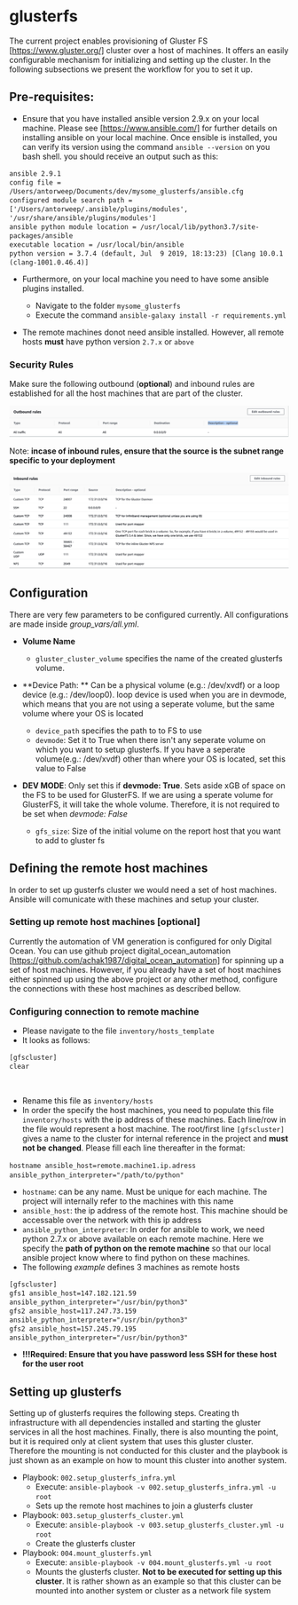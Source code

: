 # glusterfs
The current project enables provisioning of Gluster FS [https://www.gluster.org/] cluster over a host of machines.
It offers an easily configurable mechanism for initializing and setting up the cluster.
In the following subsections we present the workflow for you to set it up.

## Pre-requisites: 
- Ensure that you have installed ansible version 2.9.x on your local machine. Please see [https://www.ansible.com/] for further details on installing ansible on your local machine.
Once ensible is installed, you can verify its version using the command `ansible --version` on you bash shell. you should receive an output such as this:
```
ansible 2.9.1
config file = /Users/antorweep/Documents/dev/mysome_glusterfs/ansible.cfg
configured module search path = ['/Users/antorweep/.ansible/plugins/modules', '/usr/share/ansible/plugins/modules']
ansible python module location = /usr/local/lib/python3.7/site-packages/ansible
executable location = /usr/local/bin/ansible
python version = 3.7.4 (default, Jul  9 2019, 18:13:23) [Clang 10.0.1 (clang-1001.0.46.4)]
```
- Furthermore, on your local machine you need to have some ansible plugins installed.
  - Navigate to the folder `mysome_glusterfs`
  - Execute the command `ansible-galaxy install -r requirements.yml`

- The remote machines donot need ansible installed. However, all remote hosts **must** have python version `2.7.x` or `above`

### Security Rules
Make sure the following outbound (**optional**) and inbound rules are established for all the host machines that are part of the cluster.

![alt text](./images/outbound_rules.png)

Note: **incase of inbound rules, ensure that the source is the subnet range specific to your deployment**

![alt text](./images/inbound_rules.png)


## Configuration
There are very few parameters to be configured currently. All configurations are made inside *group_vars/all.yml*. 
  - **Volume Name**
    - `gluster_cluster_volume` specifies the name of the created glusterfs volume. 
  - **Device Path: ** Can be a physical volume (e.g.: /dev/xvdf) or a loop device (e.g.: /dev/loop0). loop device is used when you are in devmode, which means that you are not using a seperate volume, but the same volume where your OS is located
    - `device_path` specifies the path to to FS to use
    - `devmode`: Set it to True when there isn't any seperate volume on which you want to setup glusterfs. If you have a seperate volume(e.g.: /dev/xvdf) other than where your OS is located, set this value to False

  - **DEV MODE**: Only set this if **devmode: True**. Sets aside xGB of space on the FS to be used for GlusterFS. If we are using a sperate volume for GlusterFS, it will take the whole volume. Therefore, it is not required to be set when *devmode: False* 
    - `gfs_size`: Size of the initial volume on the report host that you want to add to gluster fs

## Defining the remote host machines
In order to set up gusterfs cluster we would need a set of host machines. Ansible will comunicate with these machines and setup your cluster.

### Setting up remote host machines [optional]
Currently the automation of VM generation is configured for only Digital Ocean. You can use github project digital_ocean_automation [https://github.com/achak1987/digital_ocean_automation] for spinning up a set of host machines. However, if you already have a set of host machines either spinned up using the above project or any other method, configure the connections with these host machines as described bellow. 
 
### Configuring connection to remote machine
- Please navigate to the file `inventory/hosts_template`
- It looks as follows:
```
[gfscluster]
clear



```
- Rename this file as `inventory/hosts`
- In order the specify the host machines, you need to populate this file `inventory/hosts` with the ip address of these machines. Each line/row in the file would represent a host machine. The root/first line `[gfscluster]` gives a name to the cluster for internal reference in the project and **must not be changed**. Please fill each line thereafter in the format: 

`hostname ansible_host=remote.machine1.ip.adress ansible_python_interpreter="/path/to/python"`
  - `hostname`: can be any name. Must be unique for each machine. The project will internally refer to the machines with this name
  - `ansible_host`: the ip address of the remote host. This machine should be accessable over the network with this ip address
  - `ansible_python_interpreter`: In order for ansible to work, we need python 2.7.x or above available on each remote machine. Here we specify the **path of python on the remote machine** so that our local ansible project know where to find python on these machines.
- The following *example* defines 3 machines as remote hosts
```
[gfscluster]
gfs1 ansible_host=147.182.121.59  ansible_python_interpreter="/usr/bin/python3"
gfs2 ansible_host=117.247.73.159  ansible_python_interpreter="/usr/bin/python3"
gfs2 ansible_host=157.245.79.195  ansible_python_interpreter="/usr/bin/python3"
```
- **!!!Required: Ensure that you have password less SSH for these host for the user root**

## Setting up glusterfs
Setting up of glusterfs requires the following steps. Creating th infrastructure with all dependencies installed and starting the gluster services in all the host machines. Finally, there is also mounting the point, but it is required only at client system that uses this gluster cluster. Therefore the mounting is not conducted for this cluster and the playbook is just shown as an example on how to mount this cluster into another system.

- Playbook: `002.setup_glusterfs_infra.yml`
  - Execute: `ansible-playbook -v 002.setup_glusterfs_infra.yml -u root`
  - Sets up the remote host machines to join a glusterfs cluster
- Playbook: `003.setup_glusterfs_cluster.yml`
  - Execute: `ansible-playbook -v 003.setup_glusterfs_cluster.yml -u root`
  - Create the glusterfs cluster
- Playbook: `004.mount_glusterfs.yml`
    - Execute: `ansible-playbook -v 004.mount_glusterfs.yml -u root`
    - Mounts the glusterfs cluster. **Not to be executed for setting up this cluster**. It is rather shown as an example so that this cluster can be mounted into another system or cluster as a network file system